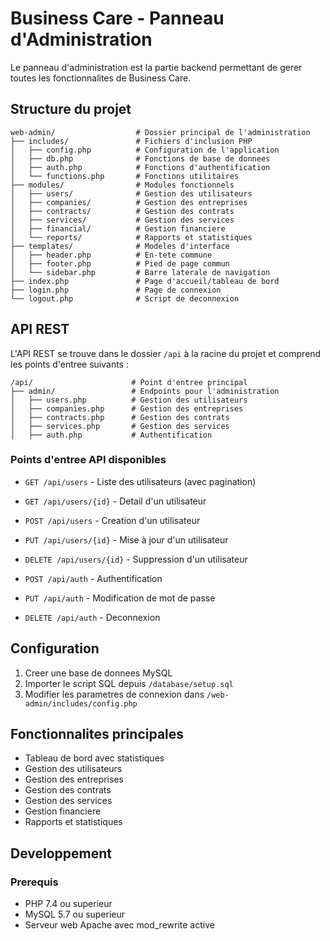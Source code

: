 # Business Care - Panneau d'Administration

Le panneau d'administration est la partie backend permettant de gerer toutes les fonctionnalites de Business Care.

## Structure du projet

```
web-admin/                  # Dossier principal de l'administration
├── includes/               # Fichiers d'inclusion PHP
│   ├── config.php          # Configuration de l'application
│   ├── db.php              # Fonctions de base de donnees
│   ├── auth.php            # Fonctions d'authentification
│   └── functions.php       # Fonctions utilitaires
├── modules/                # Modules fonctionnels
│   ├── users/              # Gestion des utilisateurs
│   ├── companies/          # Gestion des entreprises
│   ├── contracts/          # Gestion des contrats
│   ├── services/           # Gestion des services
│   ├── financial/          # Gestion financiere
│   └── reports/            # Rapports et statistiques
├── templates/              # Modeles d'interface
│   ├── header.php          # En-tete commune
│   ├── footer.php          # Pied de page commun
│   └── sidebar.php         # Barre laterale de navigation
├── index.php               # Page d'accueil/tableau de bord
├── login.php               # Page de connexion
└── logout.php              # Script de deconnexion
```

## API REST

L'API REST se trouve dans le dossier `/api` à la racine du projet et comprend les points d'entree suivants :

```
/api/                      # Point d'entree principal
├── admin/                 # Endpoints pour l'administration
│   ├── users.php          # Gestion des utilisateurs
│   ├── companies.php      # Gestion des entreprises
│   ├── contracts.php      # Gestion des contrats
│   ├── services.php       # Gestion des services
│   ├── auth.php           # Authentification
```

### Points d'entree API disponibles

- `GET /api/users` - Liste des utilisateurs (avec pagination)
- `GET /api/users/{id}` - Detail d'un utilisateur
- `POST /api/users` - Creation d'un utilisateur
- `PUT /api/users/{id}` - Mise à jour d'un utilisateur
- `DELETE /api/users/{id}` - Suppression d'un utilisateur

- `POST /api/auth` - Authentification
- `PUT /api/auth` - Modification de mot de passe
- `DELETE /api/auth` - Deconnexion

## Configuration

1. Creer une base de donnees MySQL
2. Importer le script SQL depuis `/database/setup.sql`
3. Modifier les parametres de connexion dans `/web-admin/includes/config.php`

## Fonctionnalites principales

- Tableau de bord avec statistiques
- Gestion des utilisateurs
- Gestion des entreprises
- Gestion des contrats
- Gestion des services
- Gestion financiere
- Rapports et statistiques

## Developpement

### Prerequis

- PHP 7.4 ou superieur
- MySQL 5.7 ou superieur
- Serveur web Apache avec mod_rewrite active 